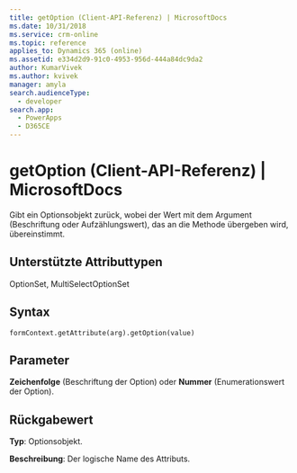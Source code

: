 ```yaml
---
title: getOption (Client-API-Referenz) | MicrosoftDocs
ms.date: 10/31/2018
ms.service: crm-online
ms.topic: reference
applies_to: Dynamics 365 (online)
ms.assetid: e334d2d9-91c0-4953-956d-444a84dc9da2
author: KumarVivek
ms.author: kvivek
manager: amyla
search.audienceType:
  - developer
search.app:
  - PowerApps
  - D365CE
---
```

# <a name="getoption-client-api-reference"></a>getOption (Client-API-Referenz) | MicrosoftDocs



Gibt ein Optionsobjekt zurück, wobei der Wert mit dem Argument (Beschriftung oder Aufzählungswert), das an die Methode übergeben wird, übereinstimmt. 

## <a name="attribute-types-supported"></a>Unterstützte Attributtypen

OptionSet, MultiSelectOptionSet

## <a name="syntax"></a>Syntax

`formContext.getAttribute(arg).getOption(value)`

## <a name="parameters"></a>Parameter

**Zeichenfolge** (Beschriftung der Option) oder **Nummer** (Enumerationswert der Option).

## <a name="return-value"></a>Rückgabewert

**Typ**: Optionsobjekt. 

**Beschreibung**: Der logische Name des Attributs.

